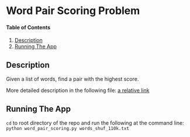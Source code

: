 # Word Pair Scoring Problem

#### Table of Contents

1. [Description](#description)
2. [Running The App](#running-the-app)

## Description
Given a list of words, find a pair with the highest score.

More detailed description in the following file: [a relative link](word_pair_scoring/docs/prob_requirements.txt)

## Running The App
```cd``` to root directory of the repo and run the following at the command line:  
  ```python word_pair_scoring.py words_shuf_110k.txt```
